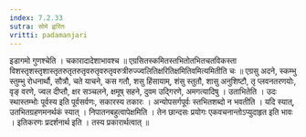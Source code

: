 ```yaml
---
index: 7.2.33
sutra: सोमे ह्वरितः
vritti: padamanjari
---
```


  इडागमो गुणश्चेति । चकारादादेशाभावश्च ॥  एग्रसितस्कमितस्तभितोतभितचतविकस्ता विशस्तृशस्तृशास्तृतरुतृतरुतृवरुतृवरुतृवरुत्रीरुज्ज्वलितिक्षरितिक्षमितिवमित्यमितीति चः ॥  एग्रसु अदने, स्कम्भु स्तुम्भु रोधनार्थौ, सौत्रौ, चते याचने, कस गतौ, शसु हिंसायाम्, शंसु स्तुतौ, शासु अनुशिष्टौ, तृ प्लवनतरणयोः, वृङ् वरणे, ज्वल दीप्तौ, क्षर सञ्चलने, क्षमूष् सहने, दुवम उद्गिरणे, अमगत्यादिषु । उताभितेति । उदः स्थास्तम्भोः पूर्वस्य इति पूर्वसर्वणः, सकारस्य तकारः । अन्योपसर्गपूर्वः स्तभितशब्दो न भवतीति । यदि स्यात्, उतभितग्रहणमनर्थकं स्यात् । निपातनबहुत्वापेक्षमिति । तेन छान्दसः प्रयोगः एकवचनान्तोऽप्युदाहृत इति भावः ।  इतिकरणः प्रदर्शनार्थ इति । तस्य प्रकारार्थत्वात् ॥